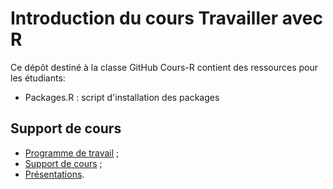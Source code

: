 # Introduction du cours Travailler avec R

Ce dépôt destiné à la classe GitHub Cours-R contient des ressources pour les étudiants:

-   Packages.R : script d'installation des packages


## Support de cours

- [Programme de travail](https://1drv.ms/f/s!Amvhelr37CHjkOAgkKTimmgPL0YL8Q) ;
- [Support de cours](https://ericmarcon.github.io/travailleR/) ;
- [Présentations](https://ericmarcon.github.io/Cours-travailleR/).
